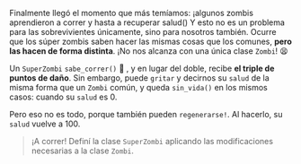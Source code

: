 Finalmente llegó el momento que más temíamos: ¡algunos zombis aprendieron a correr y hasta a recuperar salud() Y esto no es un problema para las sobrevivientes únicamente, sino para nosotros también. Ocurre que los súper zombis saben hacer las mismas cosas que los comunes, **pero las hacen de forma distinta**. ¡No nos alcanza con una única clase `Zombi`! :tired_face: 

Un `SuperZombi` `sabe_correr()` :running: , y en lugar del doble, recibe **el triple de puntos de daño**. Sin embargo, puede `gritar` y decirnos su `salud` de la misma forma que un `Zombi` común, y queda `sin_vida()` en los mismos casos: cuando su `salud` es 0.

Pero eso no es todo, porque también pueden `regenerarse!`. Al hacerlo, su `salud` vuelve a 100.

> ¡A correr! Definí la clase `SuperZombi` aplicando las modificaciones necesarias a la clase `Zombi`.